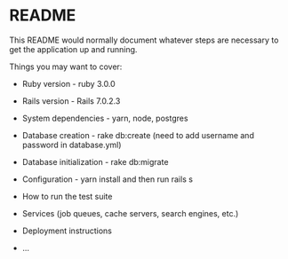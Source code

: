 # README

This README would normally document whatever steps are necessary to get the
application up and running.

Things you may want to cover:

* Ruby version - ruby 3.0.0

* Rails version - Rails 7.0.2.3 

* System dependencies - yarn, node, postgres

* Database creation - rake db:create (need to add username and password in database.yml)

* Database initialization - rake db:migrate

* Configuration - yarn install and then run rails s

* How to run the test suite

* Services (job queues, cache servers, search engines, etc.)

* Deployment instructions

* ...
